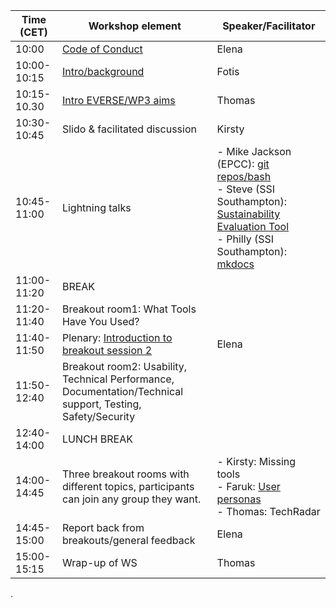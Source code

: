 | Time (CET) | Workshop element | Speaker/Facilitator |
| ---------  | ---------------- | ------------------- |
| 10:00      | [Code of Conduct](https://github.com/EVERSE-ResearchSoftware/MS8/blob/main/Workshop/Slides/CodeOfConduct.pdf)  | Elena               |
| 10:00-10:15| [Intro/background](https://github.com/EVERSE-ResearchSoftware/MS8/blob/main/Workshop/Slides/EVERSE_Overview_Slides.pdf) | Fotis               |
| 10:15-10.30| [Intro EVERSE/WP3 aims](https://github.com/EVERSE-ResearchSoftware/MS8/blob/main/Workshop/Slides/20250210_EVERSE_WP3_workshop.pdf) | Thomas         |
| 10:30-10:45| Slido & facilitated discussion | Kirsty|
| 10:45-11:00| Lightning talks | - Mike Jackson (EPCC): [git repos/bash](https://github.com/EVERSE-ResearchSoftware/MS8/blob/main/Workshop/Slides/LightningTalks/MikeJackson.pdf) <br>  - Steve (SSI Southampton): [Sustainability Evaluation Tool](https://github.com/EVERSE-ResearchSoftware/MS8/blob/main/Workshop/Slides/LightningTalks/Online%20SES%20lightning%20talk%20-%20Steve%20Crouch.pdf) <br> - Philly (SSI Southampton): [mkdocs](https://github.com/EVERSE-ResearchSoftware/MS8/blob/main/Workshop/Slides/LightningTalks/MkDocs%20Lightning%20Talk%20Slide.pdf) |
| 11:00-11:20 | BREAK   | |
| 11:20-11:40  | Breakout room1: What Tools Have You Used? |  |
| 11:40-11:50  | Plenary: [Introduction to breakout session 2](https://github.com/EVERSE-ResearchSoftware/MS8/blob/main/Workshop/Slides/BreakoutRoom2Instructions.pdf)| Elena |
| 11:50-12:40  | Breakout room2: Usability, Technical Performance, Documentation/Technical support, Testing, Safety/Security | |
| 12:40-14:00  |  LUNCH BREAK |  |
| 14:00-14:45  | Three breakout rooms with different topics, participants can join any group they want. |-  Kirsty: Missing tools <br> - Faruk: [User personas](https://docs.google.com/document/d/1sak0iatQUmgW5XG0rELZFQZiNiH2NdMr7hSLSp8nNpY/edit?usp=sharing) <br> - Thomas: TechRadar <br> |
| 14:45-15:00 | Report back from breakouts/general feedback| Elena |
| 15:00-15:15 | Wrap-up of WS | Thomas |


.
